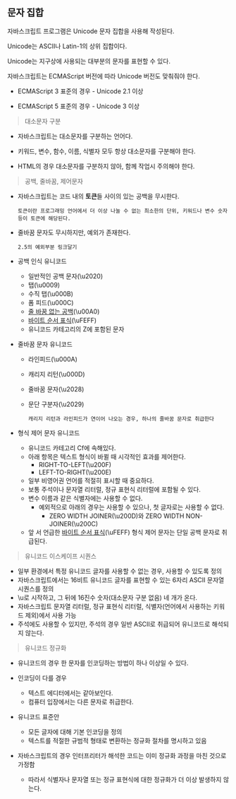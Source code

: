 ## 문자 집합

자바스크립트 프로그램은 Unicode 문자 집합을 사용해 작성된다.

Unicode는 ASCII나 Latin-1의 상위 집합이다.

Unicode는 지구상에 사용되는 대부분의 문자를 표현할 수 있다.

자바스크립트는 ECMAScript 버전에 따라 Unicode 버전도 맞춰줘야 한다.

- ECMAScript 3 표준의 경우 - Unicode 2.1 이상

- ECMAScript 5 표준의 경우 - Unicode 3 이상

  

> 대소문자 구분

- 자바스크립트는 대소문자를 구분하는 언어다.

- 키워드, 변수, 함수, 이름, 식별자 모두 항상 대소문자를 구분해야 한다.

- HTML의 경우 대소문자를 구분하지 않아, 함께 작업시 주의해야 한다.

  

>공백, 줄바꿈, 제어문자

- 자바스크립트는 코드 내의 **토큰**들 사이의 있는 공백을 무시한다.

  ``토큰이란 프로그래밍 언어에서 더 이상 나눌 수 없는 최소한의 단위, 키워드나 변수 숫자 등이 토큰에 해당된다.`` 

- 줄바꿈 문자도 무시하지만, 예외가 존재한다.

  ``2.5의 예외부분 링크달기``

- 공백 인식 유니코드

  - 일반적인 공백 문자(\u2020)
  - 탭(\u0009) 
  - 수직 탭(\u000B)
  - 폼 피드(\u000C)
  - [줄 바꿈 없는 공백](https://ko.wikipedia.org/wiki/줄_바꿈_없는_공백)(\u00A0)
  - [바이트 순서 표식](https://ko.wikipedia.org/wiki/바이트_순서_표식)(\uFEFF)
  - 유니코드 카테고리의 Z에 포함된 문자

- 줄바꿈 문자 유니코드

  - 라인피드(\u000A)

  - 캐리지 리턴(\u000D)

  - 줄바꿈 문자(\u2028)

  - 문단 구분자(\u2029)

    ``캐리지 리턴과 라인피드가 연이어 나오는 경우, 하나의 줄바꿈 문자로 취급한다``

- 형식 제어 문자 유니코드
  - 유니코드 카테고리 Cf에 속해있다.
  - 아래 항목은 텍스트 형식이 바뀔 때 시각적인 효과를 제어한다.
    - RIGHT-TO-LEFT(\u200F)
    - LEFT-TO-RIGHT(\u200E)
  - 일부 비영어권 언어를 적절히 표시할 때 중요하다.
  - 보통 주석이나 문자열 리터럴, 정규 표현식 리터럴에 포함될 수 있다.
  - 변수 이름과 같은 식별자에는 사용할 수 없다.
    - 예외적으로 아래의 경우는 사용할 수 있으나, 첫 글자로는 사용할 수 없다.
      - ZERO WIDTH JOINER(\u200D)와 ZERO WIDTH NON-JOINER(\u200C)
  - 앞 서 언급한 [바이트 순서 표식](https://ko.wikipedia.org/wiki/바이트_순서_표식)(\uFEFF) 형식 제어 문자는 단일 공백 문자로 취급된다.



> 유니코드 이스케이프 시퀀스

- 일부 환경에서 특정 유니코드 글자를 사용할 수 없는 경우, 사용할 수 있도록 정의
- 자바스크립트에서는 16비트 유니코드 글자를 표현할 수 있는 6자리 ASCII 문자열 시퀀스를 정의
- \u로 시작하고, 그 뒤에 16진수 숫자(대소문자 구분 없음) 네 개가 온다.
- 자바스크립트 문자열 리터럴, 정규 표현식 리터럴, 식별자(언어에서 사용하는 키워드 제외)에서 사용 가능
- 주석에도 사용할 수 있지만, 주석의 경우 일반 ASCII로 취급되어 유니코드로 해석되지 않는다. 



> 유니코드 정규화

- 유니코드의 경우 한 문자를 인코딩하는 방법이 하나 이상일 수 있다.
- 인코딩이 다를 경우
  - 텍스트 에디터에서는 같아보인다.
  - 컴퓨터 입장에서는 다른 문자로 취급한다.

- 유니코드 표준안
  - 모든 글자에 대해 기본 인코딩을 정의 
  - 텍스트를 적절한 규범적 형태로 변환하는 정규화 절차를 명시하고 있음

- 자바스크립트의 경우 인터프리터가 해석한 코드는 이미 정규화 과정을 마친 것으로 가정함
  - 따라서 식별자나 문자열 또는 정규 표현식에 대한 정규화가 더 이상 발생하지 않는다.